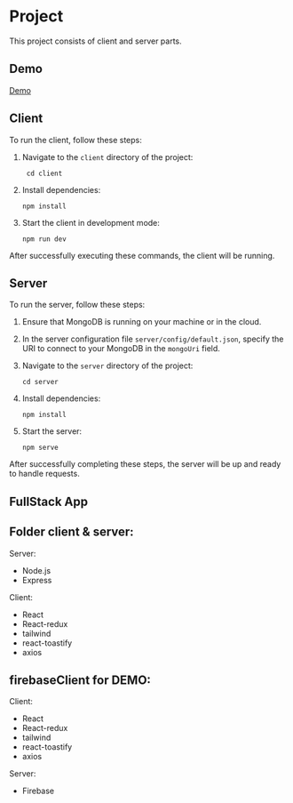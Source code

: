 # Project

This project consists of client and server parts.

## Demo

[Demo](https://elif-test-12aa5.web.app/)

## Client

To run the client, follow these steps:

1. Navigate to the `client` directory of the project:

    ` cd client`

2. Install dependencies:

    `npm install`

3. Start the client in development mode:

    `npm run dev`

After successfully executing these commands, the client will be running.

## Server

To run the server, follow these steps:

1. Ensure that MongoDB is running on your machine or in the cloud.

2. In the server configuration file `server/config/default.json`, specify the URI to connect to your MongoDB in the `mongoUri` field.

3. Navigate to the `server` directory of the project:

    `cd server`

4. Install dependencies:

    `npm install`

5. Start the server:

    `npm serve`

After successfully completing these steps, the server will be up and ready to handle requests.

## FullStack App

## Folder client & server:

Server:

-   Node.js
-   Express

Client:

-   React
-   React-redux
-   tailwind
-   react-toastify
-   axios

## firebaseClient for DEMO:

Client:

-   React
-   React-redux
-   tailwind
-   react-toastify
-   axios

Server:

-   Firebase
